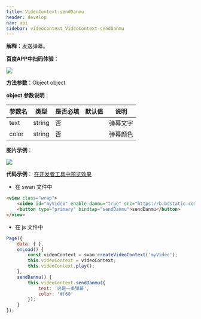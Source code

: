 ```yaml
---
title: VideoContext.sendDanmu 
header: develop
nav: api
sidebar: videocontext_VideoContext-sendDanmu 
---
```


 
 
**解释**：发送弹幕。

**百度APP中扫码体验：**

<img src="https://b.bdstatic.com/miniapp/assets/images/doc_demo/fragment_VideoContextSendDanmu.png"  class="demo-qrcode-image" />

**方法参数**：Object object

**object 参数说明**：

|参数名	|类型	|是否必填	|默认值	|说明|
|---|---|---|---|---|
|text|string|	否	||弹幕文字|
|color|string|否||弹幕颜色|


**图片示例**：

<div class="m-doc-custom-examples">
    <div class="m-doc-custom-examples-correct">
        <img src="https://b.bdstatic.com/miniapp/images/vdanmu.gif">
    </div>
    <div class="m-doc-custom-examples-correct">
        <img src=" ">
    </div>
    <div class="m-doc-custom-examples-correct">
        <img src=" ">
    </div>     
</div>

**代码示例**：
<a href="swanide://fragment/dfdf6e177f818808b415b657d64c1c7c1573479113127" title="在开发者工具中预览效果" target="_self">在开发者工具中预览效果</a>

* 在 swan 文件中

```html
<view class="wrap">
    <video id="myVideo" enable-danmu="true" src="https://b.bdstatic.com/swan-temp/940fe716b0eaad38f47b209d61657490.mp4"></video>
    <button type="primary" bindtap="sendDanmu">sendDanmu</button>
</view>
```

* 在 js 文件中

```js
Page({
    data: { },
    onLoad() {
        const videoContext = swan.createVideoContext('myVideo');
        this.videoContext = videoContext;
        this.videoContext.play();
    },
    sendDanmu() {
        this.videoContext.sendDanmu({
            text: '这是一条弹幕',
            color: '#f60'
        });
    }
});
```